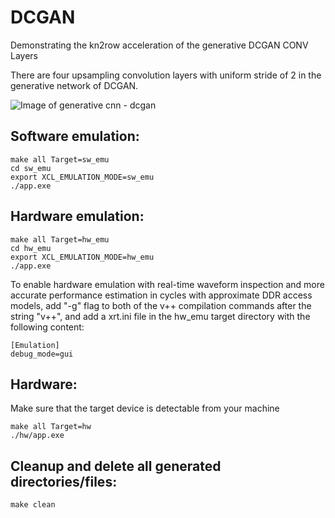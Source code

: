 # DCGAN
Demonstrating the kn2row acceleration of the generative DCGAN CONV Layers

There are four upsampling convolution layers with uniform stride of 2 in the generative network of DCGAN.

![Image of generative cnn - dcgan](https://github.com/Anonymous-Author-A/FPGA-FSC/blob/main/images/dcgan.png)

## Software emulation:
```
make all Target=sw_emu
cd sw_emu
export XCL_EMULATION_MODE=sw_emu
./app.exe
```
## Hardware emulation:
```
make all Target=hw_emu
cd hw_emu
export XCL_EMULATION_MODE=hw_emu
./app.exe
```
To enable hardware emulation with real-time waveform inspection and more accurate performance estimation in cycles with approximate DDR access models, add "-g" flag to both of the v++ compilation commands after the string "v++", and add a xrt.ini file in the hw_emu target directory with the following content:
```
[Emulation]
debug_mode=gui
```
## Hardware:
Make sure that the target device is detectable from your machine
```
make all Target=hw
./hw/app.exe
```

## Cleanup and delete all generated directories/files:
```
make clean
```
